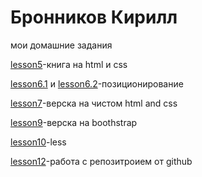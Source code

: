 # Бронников Кирилл
мои домашние задания

[lesson5](https://codepen.io/eminem72/pen/JrJxdW "lesson5")-книга на html и css

[lesson6.1](https://codepen.io/eminem72/pen/boYrdp "lesson6.1") и [lesson6.2](https://codepen.io/eminem72/pen/qPVPdE "lesson6.2")-позиционирование

[lesson7](https://eminem72.github.io/lesson7/index.html "lesson7")-верска на чистом html and css 

[lesson9](https://eminem72.github.io/lesson9/index.html "lesson9")-верска на boothstrap

[lesson10](https://eminem72.github.io/lesson10/main.html "lesson10")-less

[lesson12](https://eminem72.github.io/lesson12/index.html "lesson12")-работа с репозитроием от github 


